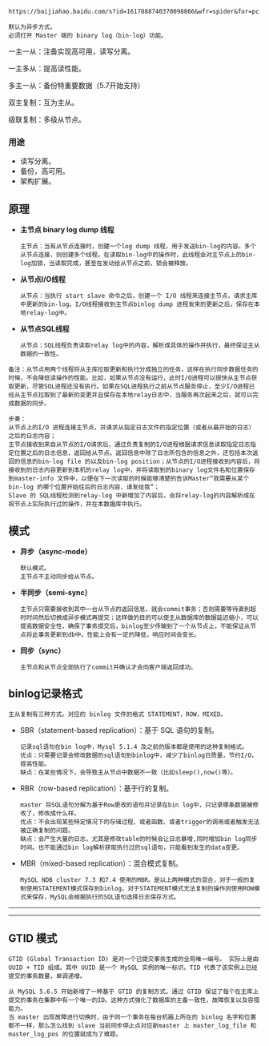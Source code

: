 ~~~
https://baijiahao.baidu.com/s?id=1617888740370098866&wfr=spider&for=pc

默认为异步方式。
必须打开 Master 端的 binary log（bin-log）功能。
~~~



一主一从：注备实现高可用，读写分离。

一主多从：提高读性能。

多主一从：备份特重要数据（5.7开始支持）



双主复制：互为主从。

级联复制：多级从节点。



### 用途

* 读写分离。
* 备份，高可用。
* 架构扩展。



## 原理

* **主节点 binary log dump 线程**

  ~~~ 
  主节点：当有从节点连接时，创建一个log dump 线程，用于发送bin-log的内容。多个从节点连接，则创建多个线程。在读取bin-log中的操作时，此线程会对主节点上的bin-log加锁，当读取完成，甚至在发动给从节点之前，锁会被释放。
  ~~~

* **从节点I/O线程**

  ~~~
  从节点：当执行 start slave 命令之后，创建一个 I/O 线程来连接主节点，请求主库中更新的bin-log。I/O线程接收到主节点binlog dump 进程发来的更新之后，保存在本地relay-log中。
  ~~~

* **从节点SQL线程**

  ~~~
  从节点：SQL线程负责读取relay log中的内容，解析成具体的操作并执行，最终保证主从数据的一致性。
  ~~~

~~~
备注：从节点用两个线程将从主库拉取更新和执行分成独立的任务，这样在执行同步数据任务的时候，不会降低读操作的性能。比如，如果从节点没有运行，此时I/O进程可以很快从主节点获取更新，尽管SQL进程还没有执行。如果在SQL进程执行之前从节点服务停止，至少I/O进程已经从主节点拉取到了最新的变更并且保存在本地relay日志中，当服务再次起来之后，就可以完成数据的同步。

步奏：
从节点上的I/O 进程连接主节点，并请求从指定日志文件的指定位置（或者从最开始的日志）之后的日志内容；
主节点接收到来自从节点的I/O请求后，通过负责复制的I/O进程根据请求信息读取指定日志指定位置之后的日志信息，返回给从节点。返回信息中除了日志所包含的信息之外，还包括本次返回的信息的bin-log file 的以及bin-log position；从节点的I/O进程接收到内容后，将接收到的日志内容更新到本机的relay log中，并将读取到的binary log文件名和位置保存到master-info 文件中，以便在下一次读取的时候能够清楚的告诉Master“我需要从某个bin-log 的哪个位置开始往后的日志内容，请发给我”；
Slave 的 SQL线程检测到relay-log 中新增加了内容后，会将relay-log的内容解析成在祝节点上实际执行过的操作，并在本数据库中执行。
~~~



## 模式

* **异步（async-mode）**

  ~~~
  默认模式。
  主节点不主动同步给从节点。
  ~~~

* **半同步（semi-sync）**

  ~~~
  主节点只需要接收到其中一台从节点的返回信息，就会commit事务；否则需要等待直到超时时间然后切换成异步模式再提交；这样做的目的可以使主从数据库的数据延迟缩小，可以提高数据安全性，确保了事务提交后，binlog至少传输到了一个从节点上，不能保证从节点将此事务更新到db中。性能上会有一定的降低，响应时间会变长。
  ~~~

* **同步（sync）**

  ~~~
  主节点和从节点全部执行了commit并确认才会向客户端返回成功。
  ~~~



## binlog记录格式

~~~
主从复制有三种方式。对应的 binlog 文件的格式 STATEMENT，ROW，MIXED。
~~~

* SBR（statement-based replication）：基于 SQL 语句的复制。

  ~~~
  记录sql语句在bin log中，Mysql 5.1.4 及之前的版本都是使用的这种复制格式。
  优点：只需要记录会修改数据的sql语句到binlog中，减少了binlog日质量，节约I/O，提高性能。
  缺点：在某些情况下，会导致主从节点中数据不一致（比如sleep(),now()等）。
  ~~~

* RBR（row-based replication）：基于行的复制。

  ~~~
  master 将SQL语句分解为基于Row更改的语句并记录在bin log中，只记录哪条数据被修改了，修改成什么样。
  优点：不会出现某些特定情况下的存储过程、或者函数、或者trigger的调用或者触发无法被正确复制的问题。
  缺点：会产生大量的日志，尤其是修改table的时候会让日志暴增,同时增加bin log同步时间。也不能通过bin log解析获取执行过的sql语句，只能看到发生的data变更。
  ~~~

* MBR（mixed-based replication）：混合模式复制。

  ~~~
  MySQL NDB cluster 7.3 和7.4 使用的MBR。是以上两种模式的混合，对于一般的复制使用STATEMENT模式保存到binlog，对于STATEMENT模式无法复制的操作则使用ROW模式来保存，MySQL会根据执行的SQL语句选择日志保存方式。
  ~~~

  

_____

_____

##  GTID 模式

~~~
GTID (Global Transaction ID) 是对一个已提交事务生成的全局唯一编号。 实际上是由 UUID + TID 组成。其中 UUID 是一个 MySQL 实例的唯一标识。TID 代表了该实例上已经提交的事务数量，单调递增。

从 MySQL 5.6.5 开始新增了一种基于 GTID 的复制方式。通过 GTID 保证了每个在主库上提交的事务在集群中有一个唯一的ID。这种方式强化了数据库的主备一致性，故障恢复以及容错能力。
当 master 出现故障进行切换时，由于同一个事务在每台机器上所在的 binlog 名字和位置都不一样，那么怎么找到 slave 当前同步停止点对应新master 上 master_log_file 和 master_log_pos 的位置就成为了难题。
~~~

